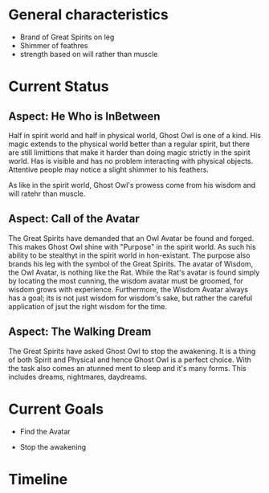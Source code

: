 # General characteristics

- Brand of Great Spirits on leg
- Shimmer of feathres
- strength based on will rather than muscle

# Current Status

## Aspect: He Who is InBetween
Half in spirit world and half in physical world, Ghost Owl is one of a kind. His magic extends to the physical world better than a regular spirit, but there are still limittions that make it harder than doing magic strictly in the spirit world. Has is visible and has no problem interacting with physical objects. Attentive people may notice a slight shimmer to his feathers.

As like in the spirit world, Ghost Owl's prowess come from his wisdom and will ratehr than muscle.

## Aspect: Call of the Avatar
The Great Spirits have demanded that an Owl Avatar be found and forged. This makes Ghost Owl shine with "Purpose" in the spirit world. As such his ability to be stealthyt in the spirit world in hon-existant. The purpose also brands his leg with the symbol of the Great Spirits. The avatar of Wisdom, the Owl Avatar, is nothing like the Rat. While the Rat's avatar is found simply by locating the most cunning, the wisdom avatar must be groomed, for wisdom grows with experience. Furthermore, the Wisdom Avatar always has a goal; its is not just wisdom for wisdom's sake, but rather the careful application of jsut the right wisdom for the time.

## Aspect: The Walking Dream
The Great Spirits have asked Ghost Owl to stop the awakening. It is a thing of both Spirit and Physical and hence Ghost Owl is a perfect choice. With the task also comes an atunned ment to sleep and it's many forms. This includes dreams, nightmares, daydreams. 


# Current Goals

- Find the Avatar

- Stop the awakening

# Timeline

